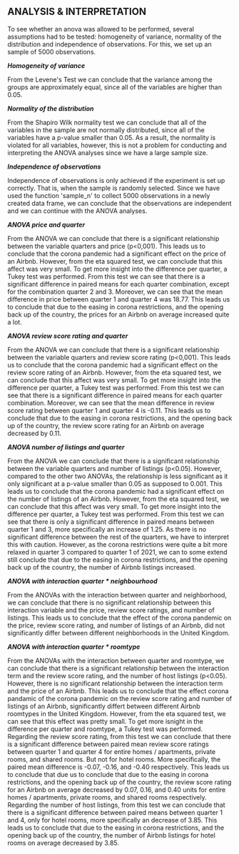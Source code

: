 ## ANALYSIS & INTERPRETATION
To see whether an anova was allowed to be performed, several assumptions had to be tested: homogeneity of variance, normality of the distribution and independence of observations. For this, we set up an sample of 5000 observations.

_**Homogeneity of variance**_

From the Levene's Test we can conclude that the variance among the groups are approximately equal, since all of the variables are higher than 0.05.

_**Normality of the distribution**_

From the Shapiro Wilk normality test we can conclude that all of the variables in the sample are not normally distributed, since all of the variables have a p-value smaller than 0.05. As a result, the normality is violated for all variables, however, this is not a problem for conducting and interpreting the ANOVA analyses since we have a large sample size. 

_**Independence of observations**_

Independence of observations is only achieved if the experiment is set up correctly. That is, when the sample is randomly selected. Since we have used the function 'sample_n' to collect 5000 observations in a newly created data frame, we can conclude that the observations are independent and we can continue with the ANOVA analyses.

_**ANOVA price and quarter**_

From the ANOVA we can conclude that there is a significant relationship between the variable quarters and price (p<0,001). This leads us to conclude that the corona pandemic had a significant effect on the price of an Airbnb. However, from the eta squared test, we can conclude that this affect was very small. To get more insight into the difference per quarter, a Tukey test was performed. From this test we can see that there is a significant difference in paired  means for each quarter combination, except for the combination quarter 2 and 3. Moreover, we can see that the mean difference in price between quarter 1 and quarter 4 was 18.77. This leads us to conclude that due to the easing in corona restrictions, and the opening back up of the country, the prices for an Airbnb on average increased quite a lot. 

_**ANOVA review score rating and quarter**_

From the ANOVA we can conclude that there is a significant relationship between the variable quarters and review score rating (p<0,001). This leads us to conclude that the corona pandemic had a significant effect on the review score rating of an Airbnb. However, from the eta squared test, we can conclude that this affect was very small. To get more insight into the difference per quarter, a Tukey test was performed. From this test we can see that there is a significant difference in paired means for each quarter combination. Moreover, we can see that the mean difference in review score rating between quarter 1 and quarter 4 is -0.11. This leads us to conclude that due to the easing in corona restrictions, and the opening back up of the country, the review score rating for an Airbnb on average decreased by 0.11. 

_**ANOVA number of listings and quarter**_

From the ANOVA we can conclude that there is a significant relationship between the variable quarters and number of listings (p<0.05). However, compared to the other two ANOVAs, the relationship is less significant as it only significant at a p-value smaller than 0.05 as supposed to 0.001. This leads us to conclude that the corona pandemic had a significant effect on the number of listings of an Airbnb. However, from the eta squared test, we can conclude that this affect was very small. To get more insight into the difference per quarter, a Tukey test was performed. From this test we can see that there is only a significant difference in paired means between quarter 1 and 3, more specifically an increase of 1.25. As there is no significant difference between the rest of the quarters, we have to interpret this with caution. However, as the corona restrictions were quite a bit more relaxed in quarter 3 compared to quarter 1 of 2021, we can to some extend still conclude that due to the easing in corona restrictions, and the opening back up of the country, the number of Airbnb listings increased. 

_**ANOVA with interaction quarter * neighbourhood**_

From the ANOVAs with the interaction between quarter and neighborhood, we can conclude that there is no significant relationship between this interaction variable and the price, review score ratings, and number of listings. This leads us to conclude that the effect of the corona pandemic on the price, review score rating, and number of listings of  an Airbnb, did not significantly differ between different neighborhoods in the United Kingdom. 

_**ANOVA with interaction quarter * roomtype**_

From the ANOVAs with the interaction between quarter and roomtype, we can conclude that there is a significant relationship between the interaction term and the review score rating, and the number of host listings (p<0.05). However, there is no significant relationship  between the interaction term and the price of an Airbnb. This leads us to conclude that the effect corona pandamic of the corona pandemic on the review score rating and number of listings of an Airbnb, significantly differt between different Airbnb roomtypes in the United Kingdom. However, from the eta squared test, we can see that this effect was pretty small. To  get more isnight in the difference per quarter and roomtype, a Tukey test was performed. Regarding the review score rating, from this test we can conclude that there is a significant difference between paired mean review score ratings between quarter 1 and quarter 4 for  entire homes / apartments, private rooms,  and shared rooms. But not for hotel rooms. More specifically, the paired  mean difference is -0.07,  -0.16, and -0.40 respectively. This leads us to conclude that due us to conclude that due to the easing in corona restrictions, and the opening back up of the country, the review score rating for an Airbnb on average decreased by 0.07, 0.16, and 0.40 units for entire homes / apartments, private rooms, and shared rooms respectively. Regarding the number of host listings, from this test we can conclude that there is a significant difference between paired means between quarter 1 and 4, only for hotel rooms, more specifically an decrease of 3.85. This leads us to conclude that due to the easing in corona restrictions, and the opening back up of the country, the number of Airbnb listings for hotel rooms on average decreased by 3.85.  
